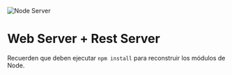 ![Node Server](https://github.com/leandrotomassini/REST-SERVER/blob/main/public/nodeserver-logo.png)
# Web Server + Rest Server
Recuerden que deben ejecutar ```npm install``` para reconstruir los módulos de Node.
